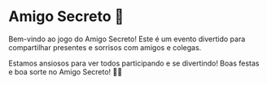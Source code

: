 # Amigo Secreto 🎉

Bem-vindo ao jogo do Amigo Secreto! Este é um evento divertido para compartilhar presentes e sorrisos com amigos e colegas. 

Estamos ansiosos para ver todos participando e se divertindo! Boas festas e boa sorte no Amigo Secreto! 🎁✨

